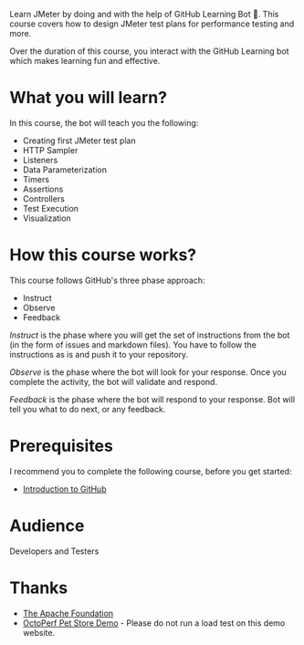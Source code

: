 Learn JMeter by doing and with the help of GitHub Learning Bot 🤖. This course covers how to design JMeter test plans for performance testing and more.

Over the duration of this course, you interact with the GitHub Learning bot which makes learning fun and effective.

# What you will learn?

In this course, the bot will teach you the following:

* Creating first JMeter test plan
* HTTP Sampler
* Listeners
* Data Parameterization
* Timers
* Assertions
* Controllers
* Test Execution
* Visualization

# How this course works?

This course follows GitHub's three phase approach:

* Instruct
* Observe
* Feedback

*Instruct* is the phase where you will get the set of instructions from the bot (in the form of issues and markdown files). You have to follow the instructions as is and push it to your repository.

*Observe* is the phase where the bot will look for your response. Once you complete the activity, the bot will validate and respond.

*Feedback* is the phase where the bot will respond to your response. Bot will tell you what to do next, or any feedback.

# Prerequisites

I recommend you to complete the following course, before you get started:

* [Introduction to GitHub](https://lab.github.com/githubtraining/introduction-to-github/)

# Audience

Developers and Testers

# Thanks

* [The Apache Foundation](https://jmeter.apache.org/)
* [OctoPerf Pet Store Demo](https://petstore.octoperf.com) - Please do not run a load test on this demo website.